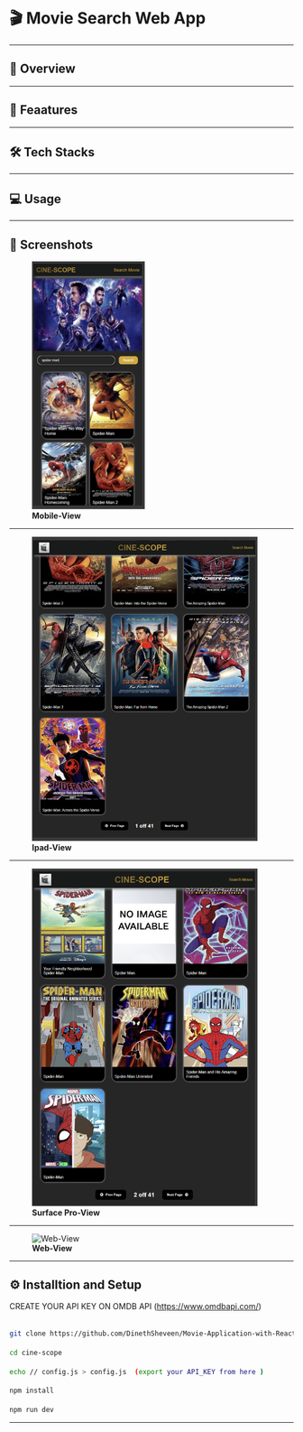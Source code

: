 # 🎬 Movie Search Web App

---

## 📖 Overview


---

## 🚀 Feaatures


---

## 🛠️ Tech Stacks


---

## 💻 Usage


---

## 📸 Screenshots

<figure>
  <img src="./cine-scope/public/mobile-view.png" alt="Mobile-View" width="200"/>
  <figcaption><b>Mobile-View</b></figcaption>
</figure>

---

<figure>
  <img src="./cine-scope/public/ipad-view.png" alt="Ipad-View" width="400"/>
  <figcaption><b>Ipad-View</b></figcaption>
</figure>

---

<figure>
  <img src="./cine-scope/public/surfacepro-view.png" alt="Surface Pro-View" width="400"/>
  <figcaption><b>Surface Pro-View</b></figcaption>
</figure>

---

<figure>
  <img src="./cine-scope/public/web-view.png" alt="Web-View" width="600"/>
  <figcaption><b>Web-View</b></figcaption>
</figure>

---

## ⚙️ Installtion and Setup

CREATE YOUR API KEY ON OMDB API (https://www.omdbapi.com/)

```bash

git clone https://github.com/DinethSheveen/Movie-Application-with-React.git

cd cine-scope

echo // config.js > config.js  (export your API_KEY from here )

npm install

npm run dev

```
---